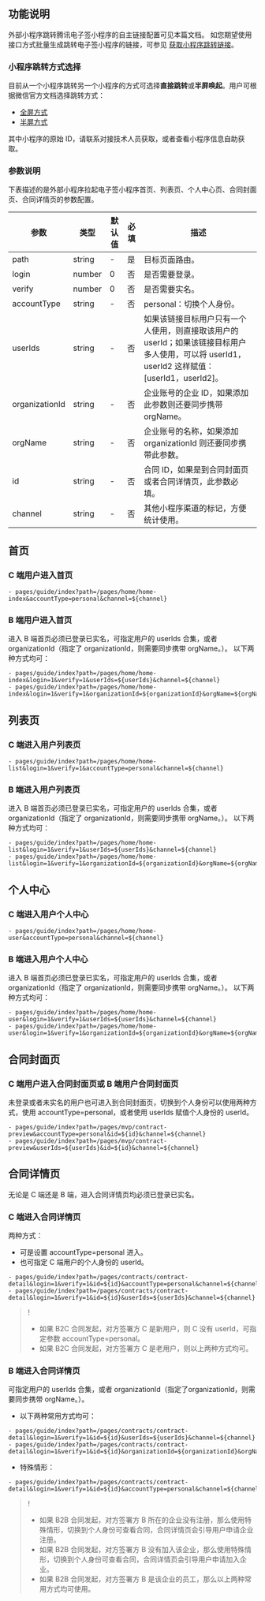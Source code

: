 ## 功能说明
外部小程序跳转腾讯电子签小程序的自主链接配置可见本篇文档。
如您期望使用接口方式批量生成跳转电子签小程序的链接，可参见 [获取小程序跳转链接](https://cloud.tencent.com/document/product/1323/70359)。
 
### 小程序跳转方式选择
目前从一个小程序跳转另一个小程序的方式可选择**直接跳转**或**半屏唤起**。用户可根据微信官方文档选择跳转方式：
- [全屏方式](https://developers.weixin.qq.com/miniprogram/dev/api/navigate/wx.navigateToMiniProgram.html)
- [半屏方式](https://developers.weixin.qq.com/miniprogram/dev/framework/open-ability/openEmbeddedMiniProgram.html)

其中小程序的原始 ID，请联系对接技术人员获取，或者查看小程序信息自助获取。

### 参数说明
下表描述的是外部小程序拉起电子签小程序首页、列表页、个人中心页、合同封面页、合同详情页的参数配置。

|  参数   |  类型 | 默认值 | 必填 | 描述 |
|  ----  | ----  | ----  | ---- | ---- |
| path   | string |    -  | 是  | 目标页面路由。 |
| login  | number |  0   | 否  | 是否需要登录。 |
| verify | number |  0   | 否  | 是否需要实名。 |
| accountType | string | -  | 否 | personal：切换个人身份。 |
| userIds | string |  - |  否  | 如果该链接目标用户只有一个人使用，则直接取该用户的 userId；如果该链接目标用户多人使用，可以将 userId1，userId2 这样赋值：[userId1，userId2]。 |
| organizationId | string | -   |  否 | 企业账号的企业 ID，如果添加此参数则还要同步携带 orgName。 |
| orgName | string |  -  |  否 |  企业账号的名称，如果添加 organizationId 则还要同步携带此参数。 |
| id | string |   - |  否  | 合同 ID，如果是到合同封面页或者合同详情页，此参数必填。 |
| channel | string | -   | 否 | 其他小程序渠道的标记，方便统计使用。 |



## 首页
### C 端用户进入首页
```
- pages/guide/index?path=/pages/home/home-index&accountType=personal&channel=${channel}
```
### B 端用户进入首页
进入 B 端首页必须已登录已实名，可指定用户的 userIds 合集，或者 organizationId（指定了 organizationId，则需要同步携带 orgName。）。
以下两种方式均可：
```
- pages/guide/index?path=/pages/home/home-index&login=1&verify=1&userIds=${userIds}&channel=${channel}
- pages/guide/index?path=/pages/home/home-index&login=1&verify=1&organizationId=${organizationId}&orgName=${orgName}&channel=${channel}
```



## 列表页
### C 端进入用户列表页
```
- pages/guide/index?path=/pages/home/home-list&login=1&verify=1&accountType=personal&channel=${channel}
```
### B 端进入用户列表页
进入 B 端首页必须已登录已实名，可指定用户的 userIds 合集，或者 organizationId（指定了 organizationId，则需要同步携带 orgName。）。
以下两种方式均可：
```
- pages/guide/index?path=/pages/home/home-list&login=1&verify=1&userIds=${userIds}&channel=${channel}
- pages/guide/index?path=/pages/home/home-list&login=1&verify=1&organizationId=${organizationId}&orgName=${orgName}&channel=${channel}
```


## 个人中心
### C 端进入用户个人中心
```
- pages/guide/index?path=/pages/home/home-user&accountType=personal&channel=${channel}
```
### B 端进入用户个人中心
进入 B 端首页必须已登录已实名，可指定用户的 userIds 合集，或者 organizationId（指定了 organizationId，则需要同步携带 orgName。）。
以下两种方式均可：
```
- pages/guide/index?path=/pages/home/home-user&login=1&verify=1&userIds=${userIds}&channel=${channel}
- pages/guide/index?path=/pages/home/home-user&login=1&verify=1&organizationId=${organizationId}&orgName=${orgName}&channel=${channel}
```


## 合同封面页
### C 端用户进入合同封面页或 B 端用户合同封面页
未登录或者未实名的用户也可进入到合同封面页，切换到个人身份可以使用两种方式，使用 accountType=personal，或者使用 userIds 赋值个人身份的 userId。
```
- pages/guide/index?path=/pages/mvp/contract-preview&accountType=personal&id=${id}&channel=${channel}
- pages/guide/index?path=/pages/mvp/contract-preview&userIds=${userIds}&id=${id}&channel=${channel}
```


## 合同详情页
无论是 C 端还是 B 端，进入合同详情页均必须已登录已实名。

### C 端进入合同详情页
两种方式：
- 可是设置 accountType=personal 进入。
- 也可指定 C 端用户的个人身份的 userId。
```
- pages/guide/index?path=/pages/contracts/contract-detail&login=1&verify=1&id=${id}&accountType=personal&channel=${channel}
- pages/guide/index?path=/pages/contracts/contract-detail&login=1&verify=1&id=${id}&userIds=${userIds}&channel=${channel}
```
>!
>- 如果 B2C 合同发起，对方签署方 C 是新用户，则 C 没有 userId，可指定参数 accountType=personal。
>- 如果 B2C 合同发起，对方签署方 C 是老用户，则以上两种方式均可。

### B 端进入合同详情页
可指定用户的 userIds 合集，或者 organizationId（指定了organizationId，则需要同步携带 orgName。）。
- 以下两种常用方式均可：
```
- pages/guide/index?path=/pages/contracts/contract-detail&login=1&verify=1&id=${id}&userIds=${userIds}&channel=${channel}
- pages/guide/index?path=/pages/contracts/contract-detail&login=1&verify=1&id=${id}&organizationId=${organizationId}&orgName=${orgName}&channel=${channel}
```
- 特殊情形：
```
- pages/guide/index?path=/pages/contracts/contract-detail&login=1&verify=1&id=${id}&accountType=personal&channel=${channel}
```

>!
>- 如果 B2B 合同发起，对方签署方 B 所在的企业没有注册，那么使用特殊情形，切换到个人身份可查看合同，合同详情页会引导用户申请企业注册。
>- 如果 B2B 合同发起，对方签署方 B 没有加入该企业，那么使用特殊情形，切换到个人身份可查看合同，合同详情页会引导用户申请加入企业。
>- 如果 B2B 合同发起，对方签署方 B 是该企业的员工，那么以上两种常用方式均可使用。


